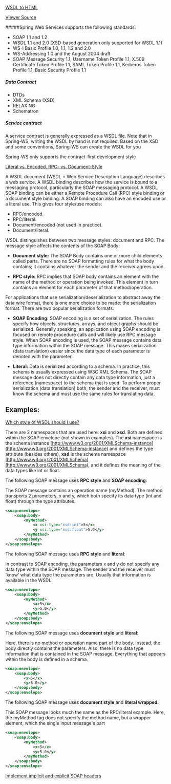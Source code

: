 [WSDL to HTML](http://tomi.vanek.sk/)

[Viewer Source](https://github.com/tomi-vanek/wsdl-viewer)

#####Spring Web Services supports the following standards:

* SOAP 1.1 and 1.2
* WSDL 1.1 and 2.0 (XSD-based generation only supported for WSDL 1.1)
* WS-I Basic Profile 1.0, 1.1, 1.2 and 2.0
* WS-Addressing 1.0 and the August 2004 draft
* SOAP Message Security 1.1, Username Token Profile 1.1, X.509 Certificate Token Profile 1.1, SAML Token Profile 1.1, Kerberos Token Profile 1.1, Basic Security Profile 1.1

##### Data Contract
* DTDs
* XML Schema (XSD)
* RELAX NG
* Schematron

##### Service contract
A service contract is generally expressed as a WSDL file. Note that in Spring-WS, writing the WSDL by hand is not required. Based on the XSD and some conventions, Spring-WS can create the WSDL for you

Spring-WS only supports the contract-first development style

[Literal vs. Encoded, RPC- vs. Document-Style](https://www.ibm.com/support/knowledgecenter/en/SSB27H_6.2.0/fa2ws_ovw_soap_syntax_lit.html)

A WSDL document (WSDL = Web Service Description Language) describes a web service. A WSDL binding describes how the service is bound to a messaging protocol, particularly the SOAP messaging protocol. A WSDL SOAP binding can be either a Remote Procedure Call (RPC) style binding or a document style binding. A SOAP binding can also have an encoded use or a literal use. This gives four style/use models:

* RPC/encoded.
* RPC/literal.
* Document/encoded (not used in practice).
* Document/literal.

WSDL distinguishes between two message styles: document and RPC. The message style affects the contents of the SOAP Body:

* __Document style:__ The SOAP Body contains one or more child elements called parts. There are no SOAP formatting rules for what the body contains; it contains whatever the sender and the receiver agrees upon.


* __RPC style:__ RPC implies that SOAP body contains an element with the name of the method or operation being invoked. This element in turn contains an element for each parameter of that method/operation.

For applications that use serialization/deserialization to abstract away the data wire format, there is one more choice to be made: the serialization format. There are two popular serialization formats:

* **SOAP Encoding:** SOAP encoding is a set of serialization. The rules specify how objects, structures, arrays, and object graphs should be serialized. Generally speaking, an application using SOAP encoding is focused on remote procedure calls and will likely use RPC message style. When SOAP encoding is used, the SOAP message contains data type information within the SOAP message. This makes serialization (data translation) easier since the data type of each parameter is denoted with the parameter.


* **Literal:** Data is serialized according to a schema. In practice, this schema is usually expressed using W3C XML Schema. The SOAP message does not directly contain any data type information, just a reference (namespace) to the schema that is used. To perform proper serialization (data translation) both, the sender and the receiver, must know the schema and must use the same rules for translating data.

**Examples:**
------------
[Which style of WSDL should I use?](https://www.ibm.com/developerworks/library/ws-whichwsdl/index.html)

There are 2 namespaces that are used here: **xsi** and **xsd**. Both are defined within the SOAP envelope (not shown in examples). The **xsi** namespace is the schema instance [http://www.w3.org/2001/XMLSchema-instance](http://www.w3.org/2001/XMLSchema-instance) and defines the type attribute (besides others), **xsd** is the schema namespace [http://www.w3.org/2001/XMLSchema](http://www.w3.org/2001/XMLSchema), and it defines the meaning of the data types like int or float.

The following SOAP message uses **RPC style** and **SOAP encoding**:

The SOAP message contains an operation name (myMethod). The method transports 2 parameters, x and y, which both specify its data type (int and float) through the type attributes.

```xml
<soap:envelope>
    <soap:body>
        <myMethod>
            <x xsi:type="xsd:int">5</x>
            <y xsi:type="xsd:float">5.0</y>
        </myMethod>
    </soap:body>
</soap:envelope>
```
The following SOAP message uses **RPC style** and **literal**:

In contrast to SOAP encoding, the parameters x and y do not specify any data type within the SOAP message. The sender and the receiver must ‘know’ what data type the parameters are. Usually that information is available in the WSDL.

```xml
<soap:envelope>
    <soap:body>
        <myMethod>
            <x>5</x>
            <y>5.0</y>
        </myMethod>
    </soap:body>
</soap:envelope>
```
The following SOAP message uses **document style** and **literal**:

Here, there is no method or operation name part of the body. Instead, the body directly contains the parameters. Also, there is no data type information that is contained in the SOAP message. Everything that appears within the body is defined in a schema.

```xml
<soap:envelope>
    <soap:body>
        <x>5</x>
        <y>5.0</y>
    </soap:body>
</soap:envelope>
```

The following SOAP message uses **document style** and **literal wrapped**:

This SOAP message looks much the same as the RPC/literal example. Here, the myMethod tag does not specify the method name, but a wrapper element, which the single input message's part 

```xml
<soap:envelope>
    <soap:body>
        <myMethod>
            <x>5</x>
            <y>5.0</y>
        </myMethod>
    </soap:body>
</soap:envelope>
```


[Implement implicit and explicit SOAP headers](https://www.ibm.com/developerworks/library/ws-tip-headers/index.html)
